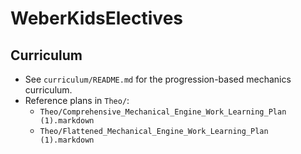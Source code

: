 # WeberKidsElectives

## Curriculum
- See `curriculum/README.md` for the progression-based mechanics curriculum.
- Reference plans in `Theo/`:
  - `Theo/Comprehensive_Mechanical_Engine_Work_Learning_Plan (1).markdown`
  - `Theo/Flattened_Mechanical_Engine_Work_Learning_Plan (1).markdown`
